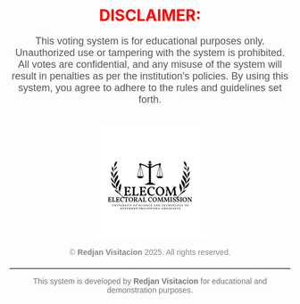 ﻿<h1 align="center">
  <span style="color: red; font-weight: bold;">DISCLAIMER:</span>
</h1>

<p align="center" style="font-size: 18px; font-family: Arial, sans-serif; color: #555;">
  This voting system is for educational purposes only. Unauthorized use or tampering with the system is prohibited. 
  All votes are confidential, and any misuse of the system will result in penalties as per the institution's policies. 
  By using this system, you agree to adhere to the rules and guidelines set forth.
</p>

<!-- Logo Image -->
<div align="center">
  <img class="headP hlogo" src="lib/img/icon.png" alt="ELECOM Logo" style="max-width: 200px; margin-top: 20px;">
</div>

<!-- Footer -->
<p align="center" style="font-size: 14px; color: #888; font-family: Arial, sans-serif;">
  &copy; <strong>Redjan Visitacion</strong> 2025. All rights reserved.
</p>

<hr style="border: 0; border-top: 1px solid #ccc; margin-top: 20px;">

<p align="center" style="font-size: 14px; color: #777; font-family: Arial, sans-serif;">
  This system is developed by <strong>Redjan Visitacion</strong> for educational and demonstration purposes.
</p>
